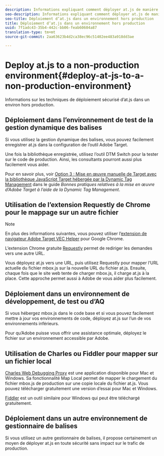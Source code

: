 ```yaml
---
description: Informations expliquant comment déployer at.js de manière sécurisée dans un environ hors production.
seo-description: Informations expliquant comment déployer at.js de manière sécurisée dans un environ hors production.
seo-title: Déploiement d’at.js dans un environnement hors production
title: Déploiement d’at.js dans un environnement hors production
uuid: 7f1adc43-35b4-442c-bb06-feab60604a87
translation-type: tm+mt
source-git-commit: 2aa63623b4d2ca38ec96c51402ee483a918dd3ae

---
```



# Deploy at.js to a non-production environment{#deploy-at-js-to-a-non-production-environment}

Informations sur les techniques de déploiement sécurisé d’at.js dans un environ hors production.

## Déploiement dans l’environnement de test de la gestion dynamique des balises

Si vous utilisez la gestion dynamique des balises, vous pouvez facilement enregistrer at.js dans la configuration de l’outil Adobe Target.

Une fois la bibliothèque enregistrée, utilisez l’outil DTM Switch pour la tester sur le code de production. Ainsi, les consultants pourront aussi plus facilement vous aider.

Pour en savoir plus, voir [Option 3 : Mise en œuvre manuelle de Target avec la bibliothèque JavaScript Target hébergée par la Dynamic Tag Management](https://docs.adobe.com/content/help/en/dtm/implementing/target/add-target/t-implementing-target-manually-js-hosted-dtm.html) dans le guide *Bonnes pratiques relatives à la mise en œuvre d’Adobe Target à l’aide de la Dynamic Tag Management*.

## Utilisation de l’extension Requestly de Chrome pour le mappage sur un autre fichier

>[!NOTE]
>
>En plus des informations suivantes, vous pouvez utiliser l’[extension de navigateur Adobe Target VEC Helper](/help/c-experiences/c-visual-experience-composer/r-troubleshoot-composer/vec-helper-browser-extension.md) pour Google Chrome.

L’extension Chrome gratuite [Requestly](https://chrome.google.com/webstore/detail/requestly/mdnleldcmiljblolnjhpnblkcekpdkpa?hl=en) permet de rediriger les demandes vers une autre URL.

Vous déployez at.js vers une URL, puis utilisez Requestly pour mapper l’URL actuelle du fichier mbox.js sur la nouvelle URL du fichier at.js. Ensuite, chaque fois que le site web tente de charger mbox.js, il charge at.js à la place. Cette approche permet aussi à Adobe de vous aider plus facilement.

## Déploiement dans un environnement de développement, de test ou d’AQ

Si vous hébergez mbox.js dans le code base et si vous pouvez facilement mettre à jour vos environnements de code, déployez at.js sur l’un de vos environnements inférieurs.

Pour qu’Adobe puisse vous offrir une assistance optimale, déployez le fichier sur un environnement accessible par Adobe.

## Utilisation de Charles ou Fiddler pour mapper sur un fichier local

[Charles Web Debugging Proxy](https://www.charlesproxy.com/) est une application disponible pour Mac et Windows. Sa fonctionnalité Map Local permet de mapper le chargement du fichier mbox.js de production sur une copie locale du fichier at.js. Vous pouvez télécharger gratuitement une version d’essai pour Mac et Windows.

[Fiddler](https://www.telerik.com/fiddler) est un outil similaire pour Windows qui peut être téléchargé gratuitement.

## Déploiement dans un autre environnement de gestionnaire de balises

Si vous utilisez un autre gestionnaire de balises, il propose certainement un moyen de déployer at.js en toute sécurité sans impact sur le trafic de production.